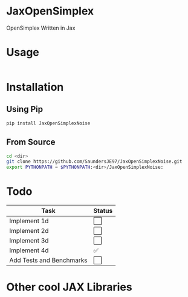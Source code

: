 # JaxOpenSimplex
OpenSimplex Written in Jax

# Usage
```python

```

# Installation
## Using Pip
```bash
pip install JaxOpenSimplexNoise
```
## From Source
```bash
cd <dir>
git clone https://github.com/SaundersJE97/JaxOpenSimplexNoise.git
export PYTHONPATH = $PYTHONPATH:<dir>/JaxOpenSimplexNoise:
```

# Todo
| Task                          | Status |
|-------------------------------|--------|
| Implement 1d                  | ⬜ |
| Implement 2d                  | ⬜ |
| Implement 3d                  | ⬜ |
| Implement 4d                  | ✅ |
| Add Tests and Benchmarks      | ⬜ |

# Other cool JAX Libraries
